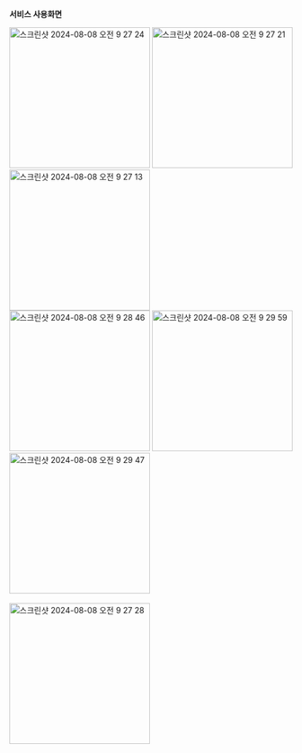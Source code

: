 **서비스 사용화면**
<div>
<img width="250" alt="스크린샷 2024-08-08 오전 9 27 24" src="https://github.com/user-attachments/assets/fc9bc133-e6a5-4aab-a2b3-537d97e290e9">
<img width="250" alt="스크린샷 2024-08-08 오전 9 27 21" src="https://github.com/user-attachments/assets/a964f1ec-5609-4aa9-bb9f-79bf6af57c99">
<img width="250" alt="스크린샷 2024-08-08 오전 9 27 13" src="https://github.com/user-attachments/assets/5dfb092b-1832-4b7c-853c-bf2854e78071">
  <br/>
<img width="250" alt="스크린샷 2024-08-08 오전 9 28 46" src="https://github.com/user-attachments/assets/fc554b35-0f0e-45ac-b77a-405408455219">
<img width="250" alt="스크린샷 2024-08-08 오전 9 29 59" src="https://github.com/user-attachments/assets/983443ef-96f4-40fa-bf35-e37663529479">
<img width="250" alt="스크린샷 2024-08-08 오전 9 29 47" src="https://github.com/user-attachments/assets/e61950d7-2750-48d6-98c5-821b543b588b">
</div>
  <br/>
<img width="250" alt="스크린샷 2024-08-08 오전 9 27 28" src="https://github.com/user-attachments/assets/931e47ba-3c01-4cc1-8719-1bc8342fdfe6">
